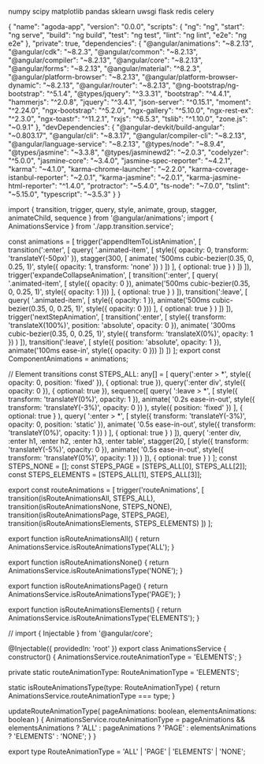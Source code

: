 numpy
scipy
matplotlib
pandas
sklearn
uwsgi
flask
redis
celery

{
  "name": "agoda-app",
  "version": "0.0.0",
  "scripts": {
    "ng": "ng",
    "start": "ng serve",
    "build": "ng build",
    "test": "ng test",
    "lint": "ng lint",
    "e2e": "ng e2e"
  },
  "private": true,
  "dependencies": {
    "@angular/animations": "~8.2.13",
    "@angular/cdk": "~8.2.3",
    "@angular/common": "~8.2.13",
    "@angular/compiler": "~8.2.13",
    "@angular/core": "~8.2.13",
    "@angular/forms": "~8.2.13",
    "@angular/material": "^8.2.3",
    "@angular/platform-browser": "~8.2.13",
    "@angular/platform-browser-dynamic": "~8.2.13",
    "@angular/router": "~8.2.13",
    "@ng-bootstrap/ng-bootstrap": "^5.1.4",
    "@types/jquery": "^3.3.31",
    "bootstrap": "^4.4.1",
    "hammerjs": "^2.0.8",
    "jquery": "^3.4.1",
    "json-server": "^0.15.1",
    "moment": "^2.24.0",
    "ngx-bootstrap": "^5.2.0",
    "ngx-gallery": "^5.10.0",
    "ngx-rest-ex": "^2.3.0",
    "ngx-toastr": "^11.2.1",
    "rxjs": "^6.5.3",
    "tslib": "^1.10.0",
    "zone.js": "~0.9.1"
  },
  "devDependencies": {
    "@angular-devkit/build-angular": "~0.803.17",
    "@angular/cli": "~8.3.17",
    "@angular/compiler-cli": "~8.2.13",
    "@angular/language-service": "~8.2.13",
    "@types/node": "~8.9.4",
    "@types/jasmine": "~3.3.8",
    "@types/jasminewd2": "~2.0.3",
    "codelyzer": "^5.0.0",
    "jasmine-core": "~3.4.0",
    "jasmine-spec-reporter": "~4.2.1",
    "karma": "~4.1.0",
    "karma-chrome-launcher": "~2.2.0",
    "karma-coverage-istanbul-reporter": "~2.0.1",
    "karma-jasmine": "~2.0.1",
    "karma-jasmine-html-reporter": "^1.4.0",
    "protractor": "~5.4.0",
    "ts-node": "~7.0.0",
    "tslint": "~5.15.0",
    "typescript": "~3.5.3"
  }
}

import {
    transition,
    trigger,
    query,
    style,
    animate,
    group,
    stagger,
    animateChild,
    sequence
} from '@angular/animations';
import { AnimationsService } from './app.transition.service';

const animations = [
    trigger('appendItemToListAnimation', [
        transition(':enter', [
            query(
                '.animated-item',
                [
                    style({ opacity: 0, transform: 'translateY(-50px)' }),
                    stagger(300, [
                        animate(
                            '500ms cubic-bezier(0.35, 0, 0.25, 1)',
                            style({ opacity: 1, transform: 'none' })
                        )
                    ])
                ],
                { optional: true }
            )
        ])
    ]),
    trigger('expandeCollapseAnimation', [
        transition(':enter', [
            query(
                '.animated-item',
                [
                    style({ opacity: 0 }),
                    animate('500ms cubic-bezier(0.35, 0, 0.25, 1)', style({ opacity: 1 }))
                ],
                { optional: true }
            )
        ]),
        transition(':leave', [
            query(
                '.animated-item',
                [
                    style({ opacity: 1 }),
                    animate('500ms cubic-bezier(0.35, 0, 0.25, 1)', style({ opacity: 0 }))
                ],
                { optional: true }
            )
        ])
    ]),
    trigger('nextStepAnimation', [
        transition(':enter', [
            style({
                transform: 'translateX(100%)',
                position: 'absolute',
                opacity: 0
            }),
            animate(
                '300ms cubic-bezier(0.35, 0, 0.25, 1)',
                style({ transform: 'translateX(0%)', opacity: 1 })
            )
        ]),
        transition(':leave', [
            style({
                position: 'absolute',
                opacity: 1
            }),
            animate('100ms ease-in', style({ opacity: 0 }))
        ])
    ])
];
export const ComponentAnimations = animations;

// Element transitions
const STEPS_ALL: any[] = [
    query(':enter > *', style({ opacity: 0, position: 'fixed' }), {
        optional: true
    }),
    query(':enter div', style({ opacity: 0 }), {
        optional: true
    }),
    sequence([
        query(
            ':leave > *',
            [
                style({ transform: 'translateY(0%)', opacity: 1 }),
                animate(
                    '0.2s ease-in-out',
                    style({ transform: 'translateY(-3%)', opacity: 0 })
                ),
                style({ position: 'fixed' })
            ],
            { optional: true }
        ),
        query(
            ':enter > *',
            [
                style({
                    transform: 'translateY(-3%)',
                    opacity: 0,
                    position: 'static'
                }),
                animate(
                    '0.5s ease-in-out',
                    style({ transform: 'translateY(0%)', opacity: 1 })
                )
            ],
            { optional: true }
        )
    ]),
    query(
        ':enter div, :enter h1, :enter h2, :enter h3, :enter table',
        stagger(20, [
            style({ transform: 'translateY(-5%)', opacity: 0 }),
            animate(
                '0.5s ease-in-out',
                style({ transform: 'translateY(0%)', opacity: 1 })
            )
        ]),
        { optional: true }
    )
];
const STEPS_NONE = [];
const STEPS_PAGE = [STEPS_ALL[0], STEPS_ALL[2]];
const STEPS_ELEMENTS = [STEPS_ALL[1], STEPS_ALL[3]];

export const routeAnimations = [
    trigger('routeAnimations', [
        transition(isRouteAnimationsAll, STEPS_ALL),
        transition(isRouteAnimationsNone, STEPS_NONE),
        transition(isRouteAnimationsPage, STEPS_PAGE),
        transition(isRouteAnimationsElements, STEPS_ELEMENTS)
    ])
];

export function isRouteAnimationsAll() {
    return AnimationsService.isRouteAnimationsType('ALL');
}

export function isRouteAnimationsNone() {
    return AnimationsService.isRouteAnimationsType('NONE');
}

export function isRouteAnimationsPage() {
    return AnimationsService.isRouteAnimationsType('PAGE');
}

export function isRouteAnimationsElements() {
    return AnimationsService.isRouteAnimationsType('ELEMENTS');
}

//
import { Injectable } from '@angular/core';

@Injectable({
  providedIn: 'root'
})
export class AnimationsService {
  constructor() {
    AnimationsService.routeAnimationType = 'ELEMENTS';
  }

  private static routeAnimationType: RouteAnimationType = 'ELEMENTS';

  static isRouteAnimationsType(type: RouteAnimationType) {
    return AnimationsService.routeAnimationType === type;
  }

  updateRouteAnimationType(
    pageAnimations: boolean,
    elementsAnimations: boolean
  ) {
    AnimationsService.routeAnimationType =
      pageAnimations && elementsAnimations
        ? 'ALL'
        : pageAnimations
        ? 'PAGE'
        : elementsAnimations
        ? 'ELEMENTS'
        : 'NONE';
  }
}

export type RouteAnimationType = 'ALL' | 'PAGE' | 'ELEMENTS' | 'NONE';



